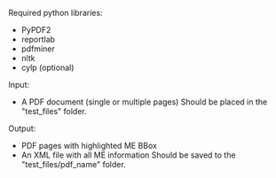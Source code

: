 Required python libraries:
- PyPDF2
- reportlab
- pdfminer
- nltk
- cylp (optional)

Input:
- A PDF document (single or multiple pages)
Should be placed in the "test_files" folder.

Output:
- PDF pages with highlighted ME BBox
- An XML file with all ME information
Should be saved to the "test_files/pdf_name" folder.
